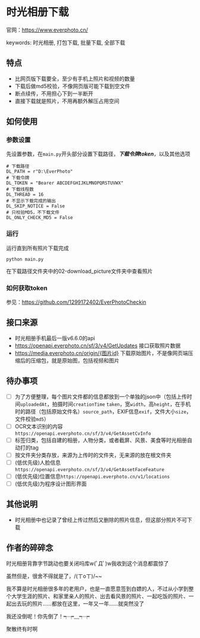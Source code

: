 # 时光相册下载

官网：https://www.everphoto.cn/

keywords: 时光相册, 打包下载, 批量下载, 全部下载

## 特点

- 比网页版下载要全，至少有手机上照片和视频的数量
- 下载后做md5校验，不像网页版可能下载到空文件
- 断点续传，不用担心下到一半断开
- 直接下载就是照片，不用再额外解压占用空间

## 如何使用

### 参数设置
先设置参数，在`main.py`开头部分设置下载路径，***下载令牌token***，以及其他选项
```
# 下载路径
DL_PATH = r"D:\EverPhoto"
# 下载令牌
DL_TOKEN = "Bearer ABCDEFGHIJKLMNOPQRSTUVWX"
# 下载线程数
DL_THREAD = 16
# 不显示下载完成的输出
DL_SKIP_NOTICE = False
# 只校验MD5，不下载文件
DL_ONLY_CHECK_MD5 = False
```

### 运行
运行直到所有照片下载完成
```
python main.py
```

在下载路径文件夹中的02-download_picture文件夹中查看照片

### 如何获取token
参见：https://github.com/1299172402/EverPhotoCheckin

## 接口来源

- 时光相册手机最后一版v6.6.0的api
- https://openapi.everphoto.cn/sf/3/v4/GetUpdates 接口获取照片数据
- https://media.everphoto.cn/origin/{图片id} 下载原始图片，不是像网页端压缩后的压缩包，就是原始图，包括视频和图片

## 待办事项

- [ ] 为了方便整理，每个图片文件都的信息都放到一个单独的json中（包括上传时间`uploadedAt`，拍摄时间`creationTime` `taken`，宽`width`，高`height`，在手机时的路径（包括原始文件名）`source_path`，EXIF信息`exif`，文件大小`size`，文件校验`md5`）
- [ ] OCR文本识别的内容 `https://openapi.everphoto.cn/sf/3/v4/GetAssetCvInfo`
- [ ] 标签归类，包括自建的相册，人物分类，或者截屏、风景、美食等时光相册自动打的tag
- [ ] 按文件夹分类存放，来源为上传时的文件夹，无来源的放在根文件夹
- [ ] (低优先级)人脸信息`https://openapi.everphoto.cn/sf/3/v4/GetAssetFaceFeature`
- [ ] (低优先级)位置信息`https://openapi.everphoto.cn/v1/locations`
- [ ] (低优先级)为程序设计图形界面

## 其他说明

- 时光相册中也记录了曾经上传过然后又删除的照片信息，但这部分照片不可下载

## 作者的碎碎念

时光相册背靠字节跳动也要关闭吗库w(ﾟДﾟ)w我收到这个消息都震惊了

虽然但是，很舍不得就是了，/(ㄒoㄒ)/~~

我不算是时光相册很多年的老用户，也是一直愿意签到白嫖的人，不过从小学到整个大学生涯的照片、和家里亲人的照片、出去看风景的照片、一起吃饭的照片、一起出去玩的照片……都放在这里，一年又一年……就突然没了

我还没倒呢！你先倒了！┭┮﹏┭┮

聚散终有时啊
